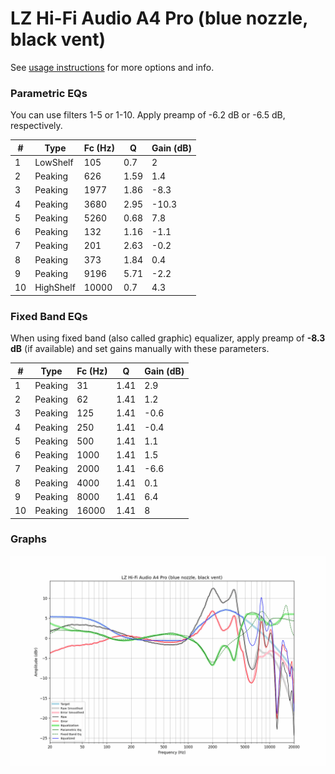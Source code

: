 # LZ Hi-Fi Audio A4 Pro (blue nozzle, black vent)
See [usage instructions](https://github.com/jaakkopasanen/AutoEq#usage) for more options and info.

### Parametric EQs
You can use filters 1-5 or 1-10. Apply preamp of -6.2 dB or -6.5 dB, respectively.

|   # | Type      |   Fc (Hz) |    Q |   Gain (dB) |
|-----|-----------|-----------|------|-------------|
|   1 | LowShelf  |       105 | 0.7  |         2   |
|   2 | Peaking   |       626 | 1.59 |         1.4 |
|   3 | Peaking   |      1977 | 1.86 |        -8.3 |
|   4 | Peaking   |      3680 | 2.95 |       -10.3 |
|   5 | Peaking   |      5260 | 0.68 |         7.8 |
|   6 | Peaking   |       132 | 1.16 |        -1.1 |
|   7 | Peaking   |       201 | 2.63 |        -0.2 |
|   8 | Peaking   |       373 | 1.84 |         0.4 |
|   9 | Peaking   |      9196 | 5.71 |        -2.2 |
|  10 | HighShelf |     10000 | 0.7  |         4.3 |

### Fixed Band EQs
When using fixed band (also called graphic) equalizer, apply preamp of **-8.3 dB** (if available) and set gains manually with these parameters.

|   # | Type    |   Fc (Hz) |    Q |   Gain (dB) |
|-----|---------|-----------|------|-------------|
|   1 | Peaking |        31 | 1.41 |         2.9 |
|   2 | Peaking |        62 | 1.41 |         1.2 |
|   3 | Peaking |       125 | 1.41 |        -0.6 |
|   4 | Peaking |       250 | 1.41 |        -0.4 |
|   5 | Peaking |       500 | 1.41 |         1.1 |
|   6 | Peaking |      1000 | 1.41 |         1.5 |
|   7 | Peaking |      2000 | 1.41 |        -6.6 |
|   8 | Peaking |      4000 | 1.41 |         0.1 |
|   9 | Peaking |      8000 | 1.41 |         6.4 |
|  10 | Peaking |     16000 | 1.41 |         8   |

### Graphs
![](./LZ%20Hi-Fi%20Audio%20A4%20Pro%20(blue%20nozzle,%20black%20vent).png)
